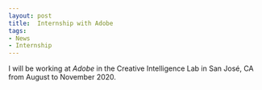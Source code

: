```yaml
---
layout: post
title:  Internship with Adobe
tags:
- News
- Internship
---
```

I will be working at *Adobe* in the Creative Intelligence Lab in San José, CA from August to November 2020.